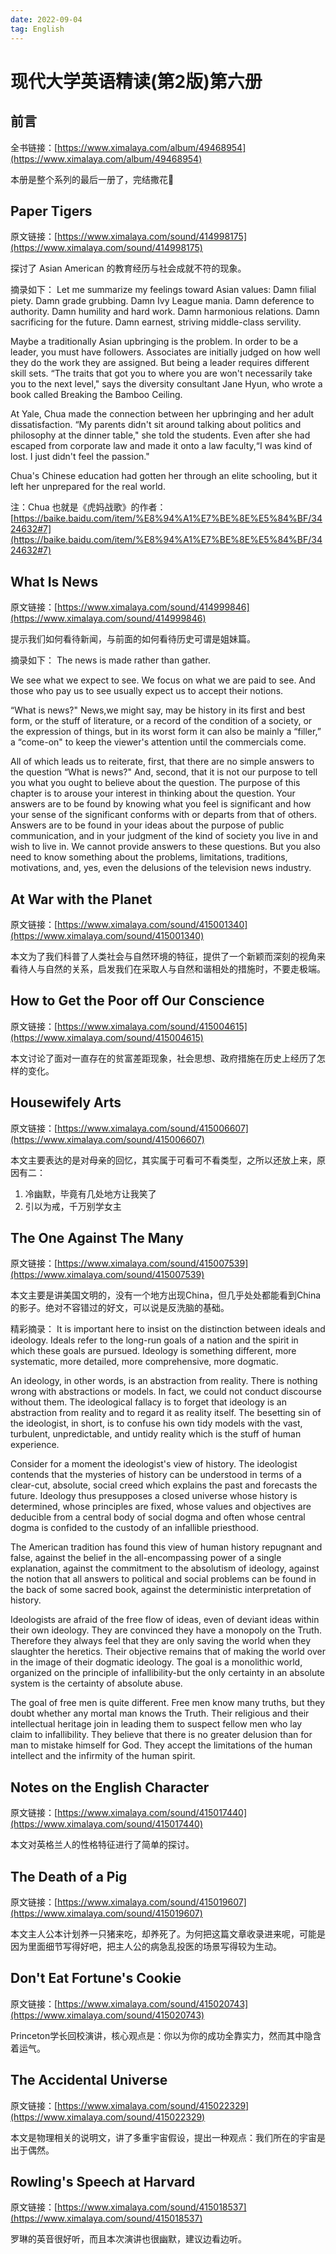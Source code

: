 ```yaml
---
date: 2022-09-04
tag: English
---
```


# 现代大学英语精读(第2版)第六册

## 前言

全书链接：[https://www.ximalaya.com/album/49468954](https://www.ximalaya.com/album/49468954)

本册是整个系列的最后一册了，完结撒花🎉

## Paper Tigers

原文链接：[https://www.ximalaya.com/sound/414998175](https://www.ximalaya.com/sound/414998175)

探讨了 Asian American 的教育经历与社会成就不符的现象。

摘录如下： Let me summarize my feelings toward Asian values: Damn filial piety. Damn grade grubbing. Damn Ivy League mania.
Damn deference to authority. Damn humility and hard work. Damn harmonious relations. Damn sacrificing for the future.
Damn earnest, striving middle-class servility.

Maybe a traditionally Asian upbringing is the problem. In order to be a leader, you must have followers. Associates are
initially judged on how well they do the work they are assigned. But being a leader requires different skill sets. “The
traits that got you to where you are won't necessarily take you to the next level," says the diversity consultant Jane
Hyun, who wrote a book called Breaking the Bamboo Ceiling.

At Yale, Chua made the connection between her upbringing and her adult dissatisfaction. “My parents didn't sit around
talking about politics and philosophy at the dinner table," she told the students. Even after she had escaped from
corporate law and made it onto a law faculty,“I was kind of lost. I just didn't feel the passion."

Chua's Chinese education had gotten her through an elite schooling, but it left her unprepared for the real world.

注：Chua
也就是《虎妈战歌》的作者：[https://baike.baidu.com/item/%E8%94%A1%E7%BE%8E%E5%84%BF/3424632#7](https://baike.baidu.com/item/%E8%94%A1%E7%BE%8E%E5%84%BF/3424632#7)

## What Is News

原文链接：[https://www.ximalaya.com/sound/414999846](https://www.ximalaya.com/sound/414999846)

提示我们如何看待新闻，与前面的如何看待历史可谓是姐妹篇。

摘录如下： The news is made rather than gather.

We see what we expect to see. We focus on what we are paid to see. And those who pay us to see usually expect us to
accept their notions.

“What is news?" News,we might say, may be history in its first and best form, or the stuff of literature, or a record of
the condition of a society, or the expression of things, but in its worst form it can also be mainly a “filler,” a
“come-on" to keep the viewer's attention until the commercials come.

All of which leads us to reiterate, first, that there are no simple answers to the question “What is news?"
And, second, that it is not our purpose to tell you what you ought to believe about the question. The purpose of this
chapter is to arouse your interest in thinking about the question. Your answers are to be found by knowing what you feel
is significant and how your sense of the significant conforms with or departs from that of others. Answers are to be
found in your ideas about the purpose of public communication, and in your judgment of the kind of society you live in
and wish to live in. We cannot provide answers to these questions. But you also need to know something about the
problems, limitations, traditions, motivations, and, yes, even the delusions of the television news industry.

## At War with the Planet

原文链接：[https://www.ximalaya.com/sound/415001340](https://www.ximalaya.com/sound/415001340)

本文为了我们科普了人类社会与自然环境的特征，提供了一个新颖而深刻的视角来看待人与自然的关系，启发我们在采取人与自然和谐相处的措施时，不要走极端。

## How to Get the Poor off Our Conscience

原文链接：[https://www.ximalaya.com/sound/415004615](https://www.ximalaya.com/sound/415004615)

本文讨论了面对一直存在的贫富差距现象，社会思想、政府措施在历史上经历了怎样的变化。

## Housewifely Arts

原文链接：[https://www.ximalaya.com/sound/415006607](https://www.ximalaya.com/sound/415006607)

本文主要表达的是对母亲的回忆，其实属于可看可不看类型，之所以还放上来，原因有二：

1. 冷幽默，毕竟有几处地方让我笑了
2. 引以为戒，千万别学女主

## The One Against The Many

原文链接：[https://www.ximalaya.com/sound/415007539](https://www.ximalaya.com/sound/415007539)

本文主要是讲美国文明的，没有一个地方出现China，但几乎处处都能看到China的影子。绝对不容错过的好文，可以说是反洗脑的基础。

精彩摘录： It is important here to insist on the distinction between ideals and ideology. Ideals refer to the long-run goals
of a nation and the spirit in which these goals are pursued. Ideology is something different, more systematic, more
detailed, more comprehensive, more dogmatic.

An ideology, in other words, is an abstraction from reality. There is nothing wrong with abstractions or models. In
fact, we could not conduct discourse without them. The ideological fallacy is to forget that ideology is an abstraction
from reality and to regard it as reality itself. The besetting sin of the ideologist, in short, is to confuse his own
tidy models with the vast, turbulent, unpredictable, and untidy reality which is the stuff of human experience.

Consider for a moment the ideologist's view of history. The ideologist contends that the mysteries of history can be
understood in terms of a clear-cut, absolute, social creed which explains the past and forecasts the future. Ideology
thus presupposes a closed universe whose history is determined, whose principles are fixed, whose values and objectives
are deducible from a central body of social dogma and often whose central dogma is confided to the custody of an
infallible priesthood.

The American tradition has found this view of human history repugnant and false, against the belief in the
all-encompassing power of a single explanation, against the commitment to the absolutism of ideology, against the notion
that all answers to political and social problems can be found in the back of some sacred book, against the
deterministic interpretation of history.

Ideologists are afraid of the free flow of ideas, even of deviant ideas within their own ideology. They are convinced
they have a monopoly on the Truth. Therefore they always feel that they are only saving the world when they slaughter
the heretics. Their objective remains that of making the world over in the image of their dogmatic ideology. The goal is
a monolithic world, organized on the principle of infallibility-but the only certainty in an absolute system is the
certainty of absolute abuse.

The goal of free men is quite different. Free men know many truths, but they doubt whether any mortal man knows the
Truth. Their religious and their intellectual heritage join in leading them to suspect fellow men who lay claim to
infallibility. They believe that there is no greater delusion than for man to mistake himself for God. They accept the
limitations of the human intellect and the infirmity of the human spirit.

## Notes on the English Character

原文链接：[https://www.ximalaya.com/sound/415017440](https://www.ximalaya.com/sound/415017440)

本文对英格兰人的性格特征进行了简单的探讨。

## The Death of a Pig

原文链接：[https://www.ximalaya.com/sound/415019607](https://www.ximalaya.com/sound/415019607)

本文主人公本计划养一只猪来吃，却养死了。为何把这篇文章收录进来呢，可能是因为里面细节写得好吧，把主人公的病急乱投医的场景写得较为生动。

## Don't Eat Fortune's Cookie

原文链接：[https://www.ximalaya.com/sound/415020743](https://www.ximalaya.com/sound/415020743)

Princeton学长回校演讲，核心观点是：你以为你的成功全靠实力，然而其中隐含着运气。

## The Accidental Universe

原文链接：[https://www.ximalaya.com/sound/415022329](https://www.ximalaya.com/sound/415022329)

本文是物理相关的说明文，讲了多重宇宙假设，提出一种观点：我们所在的宇宙是出于偶然。

## Rowling's Speech at Harvard

原文链接：[https://www.ximalaya.com/sound/415018537](https://www.ximalaya.com/sound/415018537)

罗琳的英音很好听，而且本次演讲也很幽默，建议边看边听。


